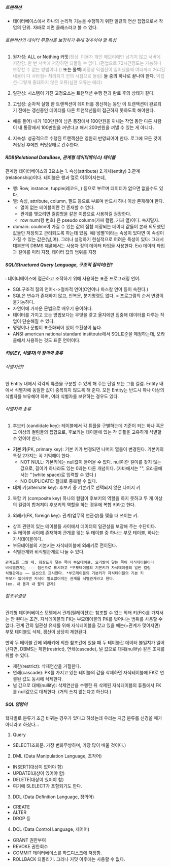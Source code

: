 ##### 트랜잭션
- 데이터베이스에서 하나의 논리적 기능을 수행하기 위한 일련의 연산 집합으로서 작업의 단위. 자바로 치면 클래스라고 볼 수 있다.
###### 트랜잭션의 데이터 무결성을 보장하기 위해 갖추어야 할 특성
1) 원자성: ALL or Nothing
 커밋<font color="#a5a5a5">(정상. 이용자 개인 메모리에만 남기지 않고 서버에 저장함.  한 번 서버에 저장하면 되돌릴 수 없다. (편법으로 72시간정도는 가능하나 보장할 수 없는 방법이다.))</font> 또는 롤백<font color="#a5a5a5">(비정상 익셉션이 일어났을때 여태까지 처리된 내용이 다 사라짐= 처리되기 전의 시점으로 돌림)</font> 둘 중의 하나로 끝나야 한다. <font color="#a5a5a5">익셉션-그렇게 중대하지 않은 오류(심한 오류는 에러)</font>
 
2) 일관성: 시스템이 가진 고정요소는 트랜잭션 수행 전과 완료 후의 상태가 같다.

3) 고립성: 순차적 실행
  한 트랜잭션이 데이터를 갱신하는 동안 이 트랜잭션이 완료되기 전에는 갱신중인 데이터를 다른 트랜잭션들이 접근하지 못하도록 해야한다. 
  - 예를 들어) 내가 100만원이 남은 통장에서 100만원을 꺼내는 작업 동안 다른 사람이 내 통장에서 100만원을 꺼낸다고 해서 200만원을 꺼낼 수 있는 게 아니다.
  
4) 지속성: 성공적으로 수행된 트랜잭션은 영원히 반영되어야 한다. 로그에 모든 것이 저장된 후에만 커밋상태로 간주한다.

##### RDB(Relational DataBase, 관계형 데이터베이스) 테이블
관계형 데이터베이스의 3요소는 1. 속성(attribute) 2.개체(entity) 3.관계(relationship)이다.
테이블은 행과 열로 이루어지는데, 
- 행: Row, instance, tupple(레코드,,) 등으로 부르며 데이터가 없으면 없을수도 있다.
- 열: 속성, attribute, column, 필드 등으로 부르며 반드시 하나 이상 존재해야 한다.
	-  열이 없는 테이블이란 건 존재할 수 없다. 
	-  관계를 맺으려면 컬럼명을 같은 이름으로 사용하길 권장한다.
	-  row num(행 번호) 은 pseudo column(가짜 컬럼, 가짜 열)이다. 속지말자.
- domain: coulmn이 가질 수 있는 값의 집합
 저장되는 데이터 값들이 본래 의도했던 값들만 저장되고 관리되도록 하는데 있음.
 예)‘성별’이라는 속성이 있다면 이 속성이 가질 수 있는 값은{남,여}.
 그러나 설정하기 현실적으로 어려운 특성이 있다:
 그래서 대부분의 DBMS 제품에서는 사용자 정의 데이터 타입을 사용한다.
 Ex) 데이터 타입과 길이를 미리 지정, 데이터 값의 범위를 지정

##### SQL(Structured Query Language, 구조적 질의어)란?
: 데이터베이스에 접근하고 조작하기 위해 사용하는 표준 프로그래밍 언어.
-  SQL구조적 질의 언어<->절차적 언어(C언어나 파스칼 언어 등이 속한다.)
-  SQL은 변수가 존재하지 않고, 반복문, 분기명령도 없다. = 프로그램의 순서 변경이 불가능하다.
-  자연어에 가까운 문법으로 배우기 용이하다.
-  데이터를 가지고 오는 방법보다는 무엇을 갖고 올지에만 집중해 데이터를 다루는 작업이 단순해질 수 있다.
- 명령이나 문법이 표준화되어 있어 호환성이 높다.
-  ANSI american national standard institoute에서 SQL표준을 제정하는데, 오라클에서 사용하는 것도 표준 언어이다.

##### 키(KEY, 식별자)의 정의와 종류
###### 식별자란?
한 Entity 내에서 각각의 튜플을 구분할 수 있게 해 주는 단일 또는 그룹 컬럼. Entity 내에서 식별자에 동일한 값이 중복되지 않도록 해 준다.
모든 Entity는 반드시 하나 이상의 식별자를 보유해야 하며, 여러 식별자를 보유하는 경우도 있다. 

###### 식별자의 종류

1) 후보키 (candidate key): 테이블에서 각 튜플을 구별하는데 기준이 되는 하나 혹은 그 이상의 컬럼들의 집합으로,  후보키는 테이블에 있는 각 튜플을 고유하게 식별할 수 있어야 한다.
 - **기본 키**(PK, primary key): 기본 키가 변경되면 나머지 열들이 변경된다.
	기본키의 특징 2가지는 꼭 기억해야 한다.
	- NOT NULL: 기본키에는 null값이 들어올 수 없다.
	  null이란 길이를 갖지 않는 값으로, 길이가 하나라도 있는 0과는 다른 개념이다. 
	  (자바에서는 "", 오라클에서는 ''(white space)로 입력할 수 있다.)
	- NO DUPLICATE: 절대로 중복될 수 없다.
 - 대체 키(alternate key): 후보키 중 기본키로 선택되지 않은 나머지 키

2) 복합 키 (composite key)
   하나의 컬럼이 후보키의 역할을 하지 못하고 두 개  이상의 컬럼이 합쳐져야 후보키의 역할을 하는 경우에 복합 키라고 한다.

3) 외래키(FK, foreign key): 관계(업무적 연관성)를 맺을 때 쓰이는 키.
 -  상호 관련이 있는 테이블들 사이에서 데이터의 일관성을 보장해 주는 수단이다.
 -  두 테이블 사이에 존재하며 관계를 맺는 두 테이블 중 하나는 부모 테이블, 하나는 자식테이블이다.
 - 부모테이블의 기본키는 자식테이블에 외래키로 전이된다.
 - 식별관계와 비식별관계로 나눌 수 있다.
  ```
  관계도를 그릴 때, 화살표가 닿는 쪽이 부모테이블, 오리발이 닿는 쪽이 자식테이블이다 
  비식별관계는 --- 점선으로 표시하고 *부모테이블의 기본키가 자식테이블의 일반 컬럼
  식별관계는 —— 실선으로 표시한다. *부모테이블의 기본키가 자식테이블의 기본 키
  부모가 없어지면 자식이 필요없어지는 관계를 식별관계라고 한다. 
  (ex. 내 몸과 내 팔의 관계)
  ```

###### 참조무결성
관계형 데이터베이스 모델에서 관계(릴레이션)는 참조할 수 없는 외래 키(FK)를
가져서는 안 된다는 조건.
자식테이블의 FK는 부모테이블의 PK를 벗어나는 범위를 사용할 수 없다.
관계 간의 일관성 유지를 위해 자식테이블을 갖고 있을 때는(=관계가 맺어지면) 부모 테이블도 삭제, 갱신이 상당히 제한된다.

만약 두 테이블 간에 외래키에 의한 참조간에 있을 때 두 테이블간 데이터 불일치가 일어난다면,
DBMS는 제한(restrict), 연쇄(cascade), 널 값으로 대체(nullify) 같은 조치를 취할 수 있다.
- 제한(restrict): 삭제연산을 거절한다.
- 연쇄(cascade): PK를 가지고 있는 테이블의 값을 삭제하면 자식테이블에 FK로 연결된 값도 동시에 삭제한다.
- 널 값으로 대체(nullify): 삭제연산을 수행한 뒤 삭제된 자식테이블의 튜플에서 FK를 null값으로 대체한다. (거의 쓰지 않는다고 하신다.)

##### SQL 명령어
학자별로 분류가 조금 바뀌는 경우가 있다고 하셨는데
우리는 지금 분류를 신경쓸 때가 아니라고 하셨다…
1) Query
- SELECT(조회문. 가장 변화무쌍하며, 가장 많이 배울 것이다.)

2) DML (Data Manipulation Language, 조작어)
- INSERT(대상이 없어야 함)
- UPDATE(대상이 있어야 함)
- DELETE(대상이 있어야 함)
- 여기에 SLELECT가 포함되기도 한다.

3) DDL (Data Definition Language, 정의어)
- CREATE
- ALTER
- DROP 등

4) DCL (Data Control Language, 제어어)
- GRANT 권한부여
- REVOKE 권한회수
- COMMIT 데이터베이스를 하드디스크에 저장함.
- ROLLBACK 되돌리기. 그러나 커밋 이후에는 사용할 수 없다.


